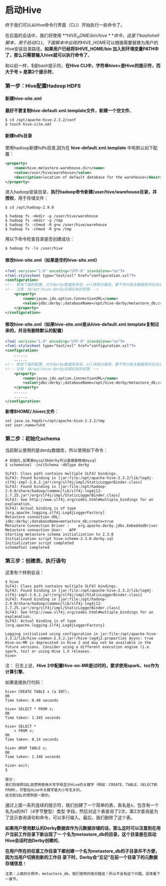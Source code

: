 启动Hive
=================================================================================
终于我们可以从Hive命令行界面（CLI）开始执行一些命令了。

在后面的会话中，我们将使用 **$HIVE_HOME/bin/hive** 命令，这是个bash shell脚本 ，用于启动CLI。
下面脚本中出现的$HIVE_HOME可以根据需要替换为用户的Hive安装目录路径。**如果用户已经将$HIVE_HOME/bin
加入到环境变量PATH中了，那么只需要输入hive就可以执行命令了**。

和以前一样，$是bash提示符。**在Hive CLI中，字符串hive>是Hive的提示符，而大于号 > 是第2个提示符**。

### 第一步：Hive配置Hadoop HDFS

#### 新建hive-site.xml
**最好不要复制hive-default.xml.template文件，新建一个空文件**。
```shell
$ cd /opt/apache-hive-2.3.2/conf
$ touch hive-site.xml
```

#### 新建hdfs目录
使用hadoop新建hdfs目录,因为在 **hive-default.xml.template** 中有默认如下配置：
```xml
<property>
    <name>hive.metastore.warehouse.dir</name>
    <value>/user/hive/warehouse</value>
    <description>location of default database for the warehouse</description>
</property>
```
进入hadoop安装目录，**执行hadoop命令新建/user/hive/warehouse目录，并授权**，用于存储文件：
```shell
$ cd /opt/hadoop-2.9.0

$ hadoop fs -mkdir -p /user/hive/warehouse  
$ hadoop fs -mkdir -p /tmp  
$ hadoop fs -chmod -R g+w /user/hive/warehouse  
$ hadoop fs -chmod -R g+w /tmp
```
用以下命令检查目录是否创建成功：
```shell
$ hadoop fs -ls /user/hive
```
#### 修改hive-site.xml（如果是空的hive-site.xml）
```xml
<?xml version="1.0" encoding="UTF-8" standalone="no"?>
<?xml-stylesheet type="text/xsl" href="configuration.xsl"?>
<configuration>
<!-- 修改下面的配置，对于derby数据库来说，url用绝对路径，要不然只能去数据库所在目录下执行 -->
<!-- 注意：给/opt/hive-derby目录应有的权限 -->
    <property>
        <name>javax.jdo.option.ConnectionURL</name>
        <value>jdbc:derby:;databaseName=/opt/hive-derby/metastore_db;create=true</value>
    </property>
</configuration>
```

#### 修改hive-site.xml（如果hive-site.xml是从hive-default.xml.template复制过来的，并没有删除默认的配置）
```xml
<?xml version="1.0" encoding="UTF-8" standalone="no"?>
<?xml-stylesheet type="text/xsl" href="configuration.xsl"?>
<configuration>
    ......
    ......
<!-- 修改下面的配置，对于derby数据库来说，url用绝对路径，要不然只能去数据库所在目录下执行 -->
<!-- 注意：给/opt/hive-derby目录应有的权限 -->
    <property>
        <name>javax.jdo.option.ConnectionURL</name>
        <value>jdbc:derby:;databaseName=/opt/hive-derby/metastore_db;create=true</value>
    </property>
    ......
    ......
</configuration>
```
**新增$HOME/.hiverc文件**：
```shell
set java.io.tmpdir=/opt/apache-hive-2.3.2/tmp
set user.name=fuhd
```

### 第二步：初始化schema
当前默认使用的是derdy数据库，所以使用如下命令：
```shell
# 初始化,如果是mysql则derby可以直接替换成mysql
$ schematool -initSchema -dbType derby
```
```
SLF4J: Class path contains multiple SLF4J bindings.
SLF4J: Found binding in [jar:file:/opt/apache-hive-2.3.2/lib/log4j-slf4j-impl-2.6.2.jar!/org/slf4j/impl/StaticLoggerBinder.class]
SLF4J: Found binding in [jar:file:/opt/hadoop-2.9.0/share/hadoop/common/lib/slf4j-log4j12-1.7.25.jar!/org/slf4j/impl/StaticLoggerBinder.class]
SLF4J: See http://www.slf4j.org/codes.html#multiple_bindings for an explanation.
SLF4J: Actual binding is of type [org.apache.logging.slf4j.Log4jLoggerFactory]
Metastore connection URL:	 jdbc:derby:;databaseName=metastore_db;create=true
Metastore Connection Driver :	 org.apache.derby.jdbc.EmbeddedDriver
Metastore connection User:	 APP
Starting metastore schema initialization to 2.3.0
Initialization script hive-schema-2.3.0.derby.sql
Initialization script completed
schemaTool completed
```

### 第三步：创建表、执行语句
这里有个样例会话：
```shell
$ hive
SLF4J: Class path contains multiple SLF4J bindings.
SLF4J: Found binding in [jar:file:/opt/apache-hive-2.3.2/lib/log4j-slf4j-impl-2.6.2.jar!/org/slf4j/impl/StaticLoggerBinder.class]
SLF4J: Found binding in [jar:file:/opt/hadoop-2.9.0/share/hadoop/common/lib/slf4j-log4j12-1.7.25.jar!/org/slf4j/impl/StaticLoggerBinder.class]
SLF4J: See http://www.slf4j.org/codes.html#multiple_bindings for an explanation.
SLF4J: Actual binding is of type [org.apache.logging.slf4j.Log4jLoggerFactory]

Logging initialized using configuration in jar:file:/opt/apache-hive-2.3.2/lib/hive-common-2.3.2.jar!/hive-log4j2.properties Async: true
Hive-on-MR is deprecated in Hive 2 and may not be available in the future versions. Consider using a different execution engine (i.e. spark, tez) or using Hive 1.X releases.
hive>
```
注： 日志上说，**Hive 2中配置Hive-on-MR是过时的，要求使用spark、tez作为计算引擎**。

如果直接执行代码：
```shell
hive> CREATE TABLE x (a INT);
OK
Time taken: 0.48 seconds

hive> SELECT * FROM x;
OK
Time taken: 1.345 seconds

hive> SELECT *
    > FROM x;
OK
Time taken: 0.14 seconds

hive> DROP TABLE x;
OK
Time taken: 1.346 seconds

hive> exit;
$
```
```
提示：
我们将按照SQL民惯例使用大写字母显示Hive的关键字（例如：CREATE、TABLE、SELECT和FROM），尽管在Hive中关键字是大小写无关的，
这也和SQL的惯例是一致的。
```
通过上面一系列连续的提示符，我们创建了一个简单的表，表名是x，包含有一个名为a的INT（4字节整型）类型
字段，然后对这个表查询了2次，第2次查询是为了显示查询语句和命令，可以多行输入。最后，我们删除了这个表。

**如果用户使用默认的Derby数据库作为元数据存储的话，那么这时可以注意到在用户当前工作目录下新出现了一
个名为metastore_db的目录，这个目录是在启动Hive会话时由Derby创建的**。

**在用户所在的任意工作目录下都创建一个名为metastore_db的子目录并不方便，因为当用户切换到新的工作目
录下时，Derby会“忘记”在前一个目录下的元数据存储信息**！
```
注意：上面的示例中，metastore_db，我们使用的绝对路径！所以不会有这个问题。具体看下一章节。
```
